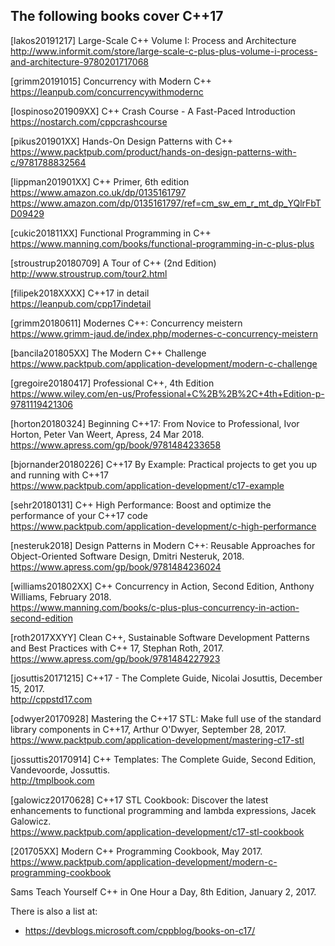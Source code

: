 The following books cover C++17
-------------------------------

[lakos20191217] Large-Scale C++ Volume I: Process and Architecture<br>
http://www.informit.com/store/large-scale-c-plus-plus-volume-i-process-and-architecture-9780201717068

[grimm20191015] Concurrency with Modern C++<br>
https://leanpub.com/concurrencywithmodernc

[lospinoso201909XX] C++ Crash Course - A Fast-Paced Introduction<br>
https://nostarch.com/cppcrashcourse

[pikus201901XX] Hands-On Design Patterns with C++<br>
https://www.packtpub.com/product/hands-on-design-patterns-with-c/9781788832564

[lippman201901XX] C++ Primer, 6th edition<br>
https://www.amazon.co.uk/dp/0135161797<br>
https://www.amazon.com/dp/0135161797/ref=cm_sw_em_r_mt_dp_YQlrFbTD09429

[cukic201811XX] Functional Programming in C++<br>
https://www.manning.com/books/functional-programming-in-c-plus-plus

[stroustrup20180709] A Tour of C++ (2nd Edition)<br>
http://www.stroustrup.com/tour2.html

[filipek2018XXXX] C++17 in detail<br>
https://leanpub.com/cpp17indetail

[grimm20180611] Modernes C++: Concurrency meistern<br>
https://www.grimm-jaud.de/index.php/modernes-c-concurrency-meistern

[bancila201805XX] The Modern C++ Challenge<br>
https://www.packtpub.com/application-development/modern-c-challenge

[gregoire20180417] Professional C++, 4th Edition<br>
https://www.wiley.com/en-us/Professional+C%2B%2B%2C+4th+Edition-p-9781119421306

[horton20180324] Beginning C++17: From Novice to Professional, Ivor Horton, Peter Van Weert, Apress, 24 Mar 2018.<br>
https://www.apress.com/gp/book/9781484233658

[bjornander20180226] C++17 By Example: Practical projects to get you up and running with C++17<br>
https://www.packtpub.com/application-development/c17-example

[sehr20180131] C++ High Performance: Boost and optimize the performance of your C++17 code<br>
https://www.packtpub.com/application-development/c-high-performance

[nesteruk2018] Design Patterns in Modern C++: Reusable Approaches for Object-Oriented Software Design, Dmitri Nesteruk, 2018.<br>
https://www.apress.com/gp/book/9781484236024

[williams201802XX] C++ Concurrency in Action, Second Edition, Anthony Williams, February 2018.<br>
https://www.manning.com/books/c-plus-plus-concurrency-in-action-second-edition

[roth2017XXYY] Clean C++, Sustainable Software Development Patterns and Best Practices with C++ 17, Stephan Roth, 2017.<br>
https://www.apress.com/gp/book/9781484227923

[josuttis20171215] C++17 - The Complete Guide, Nicolai Josuttis, December 15, 2017.<br>
http://cppstd17.com

[odwyer20170928] Mastering the C++17 STL: Make full use of the standard library components in C++17, Arthur O'Dwyer, September 28, 2017.<br>
https://www.packtpub.com/application-development/mastering-c17-stl

[jossuttis20170914] C++ Templates: The Complete Guide, Second Edition, Vandevoorde, Jossuttis.<br>
http://tmplbook.com

[galowicz20170628] C++17 STL Cookbook: Discover the latest enhancements to functional programming and lambda expressions, Jacek Galowicz.<br>
https://www.packtpub.com/application-development/c17-stl-cookbook

[201705XX] Modern C++ Programming Cookbook, May 2017.<br>
https://www.packtpub.com/application-development/modern-c-programming-cookbook

Sams Teach Yourself C++ in One Hour a Day, 8th Edition, January 2, 2017.


There is also a list at:
  * https://devblogs.microsoft.com/cppblog/books-on-c17/
